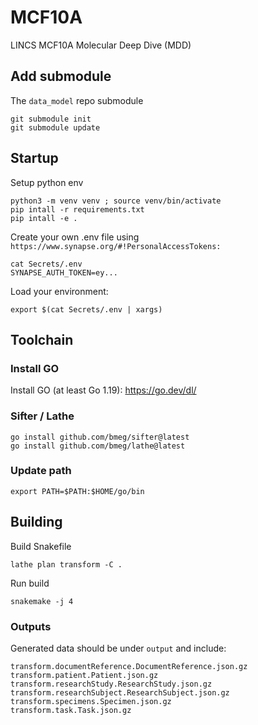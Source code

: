 
# MCF10A
LINCS MCF10A Molecular Deep Dive (MDD)

## Add submodule
The `data_model` repo submodule
```
git submodule init
git submodule update
```

## Startup

Setup python env
```
python3 -m venv venv ; source venv/bin/activate
pip intall -r requirements.txt
pip intall -e .
```


Create your own .env file using `https://www.synapse.org/#!PersonalAccessTokens:`

```
cat Secrets/.env
SYNAPSE_AUTH_TOKEN=ey...
```

Load your environment:

```
export $(cat Secrets/.env | xargs)
```

## Toolchain

### Install GO
Install GO (at least Go 1.19): https://go.dev/dl/

### Sifter / Lathe

```
go install github.com/bmeg/sifter@latest
go install github.com/bmeg/lathe@latest
```

### Update path

```
export PATH=$PATH:$HOME/go/bin
```

## Building

Build Snakefile
```
lathe plan transform -C .
```

Run build
```
snakemake -j 4
```

### Outputs

Generated data should be under `output` and include:
```
transform.documentReference.DocumentReference.json.gz
transform.patient.Patient.json.gz
transform.researchStudy.ResearchStudy.json.gz
transform.researchSubject.ResearchSubject.json.gz
transform.specimens.Specimen.json.gz
transform.task.Task.json.gz
```
